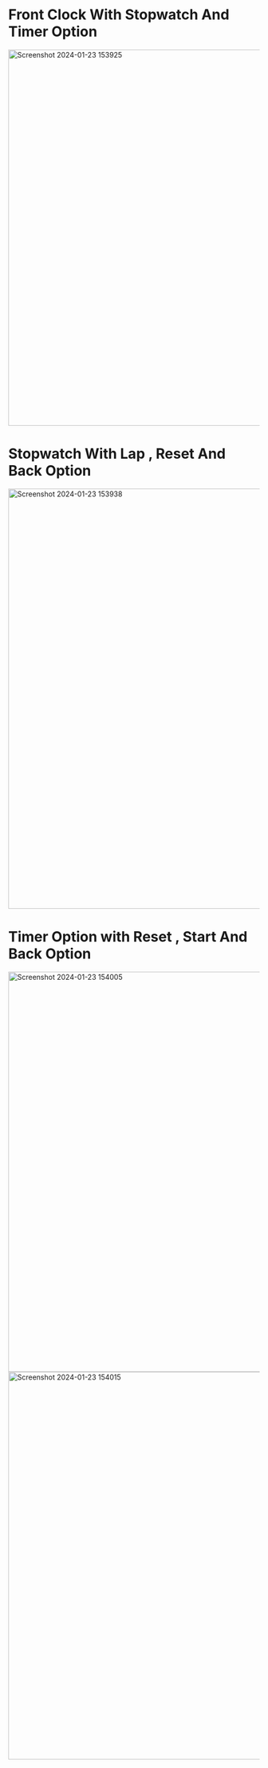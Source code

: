 # Front Clock With Stopwatch And Timer Option

<img width="753" alt="Screenshot 2024-01-23 153925" src="https://github.com/vishal2005025/WebMasterLog/assets/146833908/31a325de-73c4-4e5f-a52d-395d80140160">

# Stopwatch With Lap , Reset And Back Option

<img width="841" alt="Screenshot 2024-01-23 153938" src="https://github.com/vishal2005025/WebMasterLog/assets/146833908/148d5109-e082-4178-ad45-1e04df2d6b93">

# Timer Option with Reset , Start And Back Option 

<img width="801" alt="Screenshot 2024-01-23 154005" src="https://github.com/vishal2005025/WebMasterLog/assets/146833908/0d7d078f-664a-4e73-a485-708f84d81ed8">

<img width="776" alt="Screenshot 2024-01-23 154015" src="https://github.com/vishal2005025/WebMasterLog/assets/146833908/c901e62e-588e-4271-9b03-5db0885e16e1">
